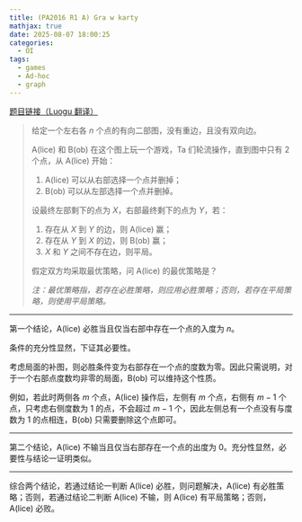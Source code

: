```yaml
---
title: (PA2016 R1 A) Gra w karty
mathjax: true
date: 2025-08-07 18:00:25
categories:
  - OI
tags:
  - games
  - Ad-hoc
  - graph
---
```


[题目链接（Luogu 翻译）](https://www.luogu.com.cn/problem/P11604)

> 给定一个左右各 $n$ 个点的有向二部图，没有重边，且没有双向边。
>
> A(lice) 和 B(ob) 在这个图上玩一个游戏，Ta 们轮流操作，直到图中只有 $2$ 个点，从 A(lice) 开始：
> 1. A(lice) 可以从右部选择一个点并删掉；
> 2. B(ob) 可以从左部选择一个点并删掉。
>
> 设最终左部剩下的点为 $X$，右部最终剩下的点为 $Y$，若：
> 1. 存在从 $X$ 到 $Y$ 的边，则 A(lice) 赢；
> 2. 存在从 $Y$ 到 $X$ 的边，则 B(ob) 赢；
> 3. $X$ 和 $Y$ 之间不存在边，则平局。
>
> 假定双方均采取最优策略，问 A(lice) 的最优策略是？
>
> *注：最优策略指，若存在必胜策略，则应用必胜策略；否则，若存在平局策略，则使用平局策略。*

---

第一个结论，A(lice) 必胜当且仅当右部中存在一个点的入度为 $n$。

条件的充分性显然，下证其必要性。

考虑局面的补图，则必胜条件变为右部存在一个点的度数为零。因此只需说明，对于一个右部点度数均非零的局面，B(ob) 可以维持这个性质。

例如，若此时两侧各 $m$ 个点，A(lice) 操作后，左侧有 $m$ 个点，右侧有 $m-1$ 个点，只考虑右侧度数为 $1$ 的点，不会超过 $m-1$ 个，因此左侧总有一个点没有与度数为 $1$ 的点相连，B(ob) 只需要删除这个点即可。

---

第二个结论，A(lice) 不输当且仅当右部存在一个点的出度为 $0$。充分性显然，必要性与结论一证明类似。

---

综合两个结论，若通过结论一判断 A(lice) 必胜，则问题解决，A(lice) 有必胜策略；否则，若通过结论二判断 A(lice) 不输，则 A(lice) 有平局策略；否则，A(lice) 必败。
